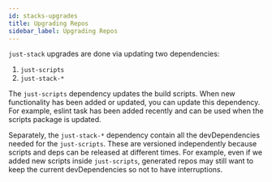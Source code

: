 ```yaml
---
id: stacks-upgrades
title: Upgrading Repos
sidebar_label: Upgrading Repos
---
```


`just-stack` upgrades are done via updating two dependencies:

1. `just-scripts`
2. `just-stack-*`

The `just-scripts` dependency updates the build scripts. When new functionality has been added or updated, you can update this dependency. For example, eslint task has been added recently and can be used when the scripts package is updated.

Separately, the `just-stack-*` dependency contain all the devDependencies needed for the `just-scripts`. These are versioned independently because scripts and deps can be released at different times. For example, even if we added new scripts inside `just-scripts`, generated repos may still want to keep the current devDependencies so not to have interruptions.
